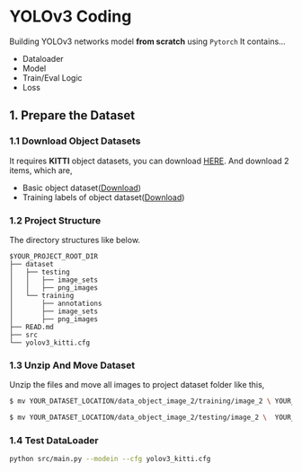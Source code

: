 # YOLOv3 Coding
Building YOLOv3 networks model **from scratch** using `Pytorch`
It contains...
- Dataloader
- Model
- Train/Eval Logic
- Loss

## 1. Prepare the Dataset
### 1.1 Download Object Datasets
It requires **KITTI** object datasets, you can download [HERE](https://www.cvlibs.net/datasets/kitti/eval_object.php?obj_benchmark=2d).
And download 2 items, which are,
- Basic object dataset([Download](https://s3.eu-central-1.amazonaws.com/avg-kitti/data_object_image_2.zip))
- Training labels of object dataset([Download](https://s3.eu-central-1.amazonaws.com/avg-kitti/data_object_label_2.zip))
### 1.2 Project Structure
The directory structures like below.
```
$YOUR_PROJECT_ROOT_DIR
├── dataset
│   ├── testing
│   │   ├── image_sets
│   │   ├── png_images
│   └── training
│       ├── annotations
│       ├── image_sets
│       ├── png_images
├── READ.md
├── src
└── yolov3_kitti.cfg
```
### 1.3 Unzip And Move Dataset
Unzip the files and move all images to project dataset folder like this,
```bash
$ mv YOUR_DATASET_LOCATION/data_object_image_2/training/image_2 \ YOUR_PROJECT_ROOT_DIR/dataset/training/image_sets

$ mv YOUR_DATASET_LOCATION/data_object_image_2/testing/image_2 \  YOUR_PROJECT_ROOT_DIR/dataset/testing/image_sets
```

### 1.4 Test DataLoader
```bash
python src/main.py --modein --cfg yolov3_kitti.cfg
```